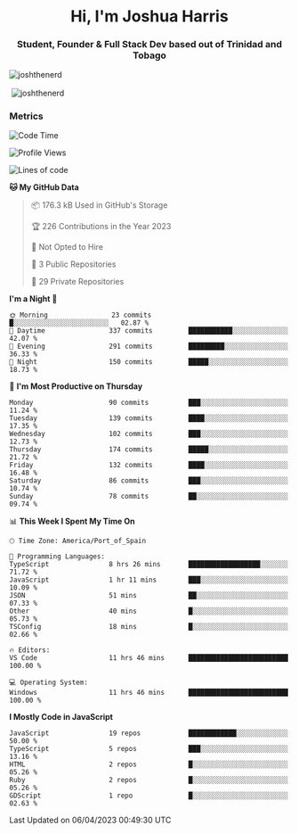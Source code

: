<h1 align="center">Hi, I'm Joshua Harris</h1>
<h3 align="center">Student, Founder & Full Stack Dev based out of Trinidad and Tobago</h3>

<p align="left"> <img src="https://komarev.com/ghpvc/?username=JoshTheDeveloperr" alt="joshthenerd" /> </p>

<p>&nbsp;<img align="center" src="https://github-readme-stats.vercel.app/api?username=JoshTheDeveloperr&show_icons=true&count_private=true" alt="joshthenerd" /></p>

### Metrics

<!--START_SECTION:waka-->
![Code Time](http://img.shields.io/badge/Code%20Time-279%20hrs%2043%20mins-blue)

![Profile Views](http://img.shields.io/badge/Profile%20Views-12-blue)

![Lines of code](https://img.shields.io/badge/From%20Hello%20World%20I%27ve%20Written-3.0%20million%20lines%20of%20code-blue)

**🐱 My GitHub Data** 

> 📦 176.3 kB Used in GitHub's Storage 
 > 
> 🏆 226 Contributions in the Year 2023
 > 
> 🚫 Not Opted to Hire
 > 
> 📜 3 Public Repositories 
 > 
> 🔑 29 Private Repositories 
 > 
**I'm a Night 🦉** 

```text
🌞 Morning                23 commits          █░░░░░░░░░░░░░░░░░░░░░░░░   02.87 % 
🌆 Daytime                337 commits         ███████████░░░░░░░░░░░░░░   42.07 % 
🌃 Evening                291 commits         █████████░░░░░░░░░░░░░░░░   36.33 % 
🌙 Night                  150 commits         █████░░░░░░░░░░░░░░░░░░░░   18.73 % 
```
📅 **I'm Most Productive on Thursday** 

```text
Monday                   90 commits          ███░░░░░░░░░░░░░░░░░░░░░░   11.24 % 
Tuesday                  139 commits         ████░░░░░░░░░░░░░░░░░░░░░   17.35 % 
Wednesday                102 commits         ███░░░░░░░░░░░░░░░░░░░░░░   12.73 % 
Thursday                 174 commits         █████░░░░░░░░░░░░░░░░░░░░   21.72 % 
Friday                   132 commits         ████░░░░░░░░░░░░░░░░░░░░░   16.48 % 
Saturday                 86 commits          ███░░░░░░░░░░░░░░░░░░░░░░   10.74 % 
Sunday                   78 commits          ██░░░░░░░░░░░░░░░░░░░░░░░   09.74 % 
```


📊 **This Week I Spent My Time On** 

```text
🕑︎ Time Zone: America/Port_of_Spain

💬 Programming Languages: 
TypeScript               8 hrs 26 mins       ██████████████████░░░░░░░   71.72 % 
JavaScript               1 hr 11 mins        ███░░░░░░░░░░░░░░░░░░░░░░   10.09 % 
JSON                     51 mins             ██░░░░░░░░░░░░░░░░░░░░░░░   07.33 % 
Other                    40 mins             █░░░░░░░░░░░░░░░░░░░░░░░░   05.73 % 
TSConfig                 18 mins             █░░░░░░░░░░░░░░░░░░░░░░░░   02.66 % 

🔥 Editors: 
VS Code                  11 hrs 46 mins      █████████████████████████   100.00 % 

💻 Operating System: 
Windows                  11 hrs 46 mins      █████████████████████████   100.00 % 
```

**I Mostly Code in JavaScript** 

```text
JavaScript               19 repos            ████████████░░░░░░░░░░░░░   50.00 % 
TypeScript               5 repos             ███░░░░░░░░░░░░░░░░░░░░░░   13.16 % 
HTML                     2 repos             █░░░░░░░░░░░░░░░░░░░░░░░░   05.26 % 
Ruby                     2 repos             █░░░░░░░░░░░░░░░░░░░░░░░░   05.26 % 
GDScript                 1 repo              █░░░░░░░░░░░░░░░░░░░░░░░░   02.63 % 
```




 Last Updated on 06/04/2023 00:49:30 UTC
<!--END_SECTION:waka-->
